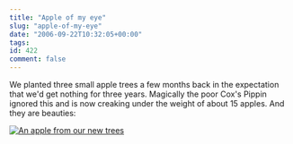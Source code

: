 ```yaml
---
title: "Apple of my eye"
slug: "apple-of-my-eye"
date: "2006-09-22T10:32:05+00:00"
tags:
id: 422
comment: false
---
```


We planted three small apple trees a few months back in the expectation that we'd get nothing for three years. Magically the poor Cox's Pippin ignored this and is now creaking under the weight of about 15 apples. And they are beauties:

[![An apple from our new trees](http://static.flickr.com/84/249643967_a49d728d5d_m.jpg)](http://www.flickr.com/photos/bandon1/249643967/ "Photo Sharing")
